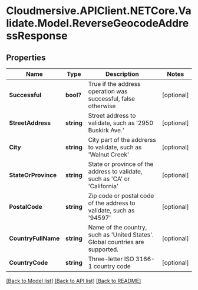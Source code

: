 # Cloudmersive.APIClient.NETCore.Validate.Model.ReverseGeocodeAddressResponse
## Properties

Name | Type | Description | Notes
------------ | ------------- | ------------- | -------------
**Successful** | **bool?** | True if the address operation was successful, false otherwise | [optional] 
**StreetAddress** | **string** | Street address to validate, such as &#39;2950 Buskirk Ave.&#39; | [optional] 
**City** | **string** | City part of the addrerss to validate, such as &#39;Walnut Creek&#39; | [optional] 
**StateOrProvince** | **string** | State or province of the address to validate, such as &#39;CA&#39; or &#39;California&#39; | [optional] 
**PostalCode** | **string** | Zip code or postal code of the address to validate, such as &#39;94597&#39; | [optional] 
**CountryFullName** | **string** | Name of the country, such as &#39;United States&#39;.  Global countries are supported. | [optional] 
**CountryCode** | **string** | Three-letter ISO 3166-1 country code | [optional] 

[[Back to Model list]](../README.md#documentation-for-models) [[Back to API list]](../README.md#documentation-for-api-endpoints) [[Back to README]](../README.md)

